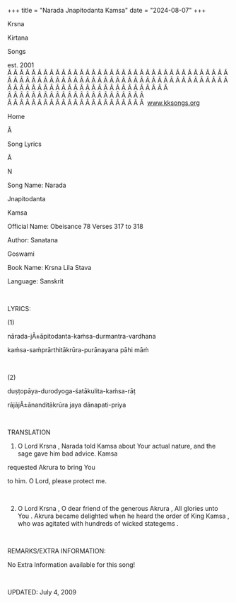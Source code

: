 +++ 
title = "Narada Jnapitodanta Kamsa"
date = "2024-08-07"
+++

Krsna
 
Kirtana
 
Songs

est. 2001
Â Â Â Â Â Â Â Â Â Â Â Â Â Â Â Â Â Â Â Â Â Â Â Â Â Â Â Â Â Â Â Â Â Â Â Â Â Â Â Â Â Â Â Â Â Â Â Â Â Â Â Â Â Â Â Â Â Â Â Â Â Â Â Â Â Â Â Â Â Â Â Â Â Â Â Â Â Â Â Â Â Â Â Â Â Â Â Â Â Â Â Â Â Â Â Â Â Â Â Â Â  
Â Â Â Â Â Â Â Â Â Â Â Â Â Â Â Â Â Â Â Â Â Â Â  
Â Â Â Â Â Â Â Â Â Â Â Â Â Â Â Â Â Â Â Â Â Â Â  
www.kksongs.org








Home


Ã 
 
Song Lyrics
 
Ã 
 
N


Song Name: 
Narada
 
Jnapitodanta
 
Kamsa


Official Name: Obeisance 78 Verses 317 to 318


Author: 
Sanatana
 
Goswami


Book Name: 
Krsna
 Lila 
Stava


Language: 
Sanskrit




 


LYRICS:


(1)


nārada-jÃ±āpitodanta-kaḿsa-durmantra-vardhana 


kaḿsa-saḿprārthitākrūra-purānayana
pāhi māḿ


 


(2)


duṣṭopāya-durodyoga-śatākulita-kaḿsa-rāṭ



rājājÃ±ānanditākrūra jaya dānapati-priya


 


TRANSLATION


1) O Lord 
Krsna
, 
Narada
 told 
Kamsa
 about Your
actual nature, and the sage gave him bad advice. 
Kamsa

requested 
Akrura
 to bring 
You

to him. O Lord, please protect me.


 


2) O Lord 
Krsna
,
O dear friend of the generous 
Akrura
, All glories
unto 
You
. 
Akrura
 became
delighted when he heard the order of King 
Kamsa
, who
was agitated with hundreds of wicked 
stategems
.


 


REMARKS/EXTRA INFORMATION:


No
Extra Information available for this song!


 


UPDATED:
 July 4, 2009